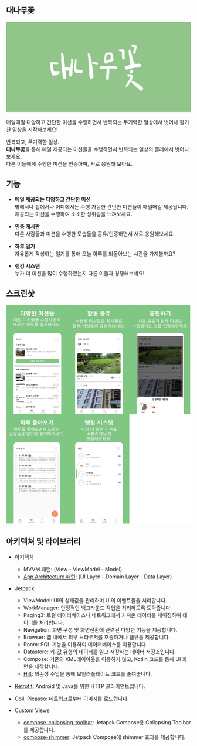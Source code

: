 ## 대나무꽃
![그래픽 이미지](https://github.com/sghoregooteitehoo03/BambooFlower/blob/master/image/%E1%84%80%E1%85%B3%E1%84%85%E1%85%A2%E1%84%91%E1%85%B5%E1%86%A8%E1%84%8B%E1%85%B5%E1%84%86%E1%85%B5%E1%84%8C%E1%85%B5.png)

매일매일 다양하고 간단한 미션을 수행하면서 반복되는 무기력한 일상에서 벗어나 활기찬 일상을 시작해보세요!

반복되고, 무기력한 일상.  
**대나무꽃**을 통해 매일 제공되는 미션들을 수행하면서 반복되는 일상의 굴레에서 벗어나 보세요.  
다른 이들에게 수행한 미션을 인증하며, 서로 응원해 보아요.


## 기능
- **메일 제공되는 다양하고 간단한 미션**  
밖에서나 집에서나 어디에서든 수행 가능한 간단한 미션들이 매일매일 제공됩니다.
제공되는 미션을 수행하여 소소한 성취감을 느껴보세요.

- **인증 게시판**  
다른 사람들과 미션을 수행한 모습들을 공유/인증하면서 서로 응원해보세요.

- **하루 일기**  
자유롭게 작성하는 일기를 통해 오늘 하루를 되돌아보는 시간을 가져볼까요?

- **랭킹 시스템**  
누가 더 미션을 많이 수행하였는지 다른 이들과 경쟁해보세요!

## 스크린샷
![스크린샷](https://github.com/sghoregooteitehoo03/BambooFlower/blob/master/image/screenshot.png)

## 아키텍쳐 및 라이브러리
- 아키텍처
   - MVVM 패턴: (View - ViewModel - Model)
   - [App Architecture 패턴](https://developer.android.com/topic/architecture/intro): (UI Layer - Domain Layer - Data Layer)
     
- Jetpack
  - ViewModel: UI의 상태값을 관리하며 UI의 이벤트들을 처리합니다.
  - WorkManager: 안정적인 백그라운드 작업을 처리하도록 도와줍니다.
  - Paging3: 로컬 데이터베이스나 네트워크에서 가져온 데이터를 페이징하여 데이터를 처리합니다.
  - Navigation: 화면 구성 및 화면전환에 관련된 다양한 기능을 제공합니다.
  - Browser: 앱 내에서 외부 브라우저를 호출하거나 웹뷰를 제공합니다.
  - Room: SQL 기능을 이용하여 데이터베이스를 이용합니다.
  - Datastore: 키-값 유형의 데이터를 읽고 저장하는 데이터 저장소입니다.
  - Compose: 기존의 XML레이아웃을 이용하지 않고, Kotlin 코드를 통해 UI 화면을 제작합니다.
  - [Hilt](https://dagger.dev/hilt/): 의존성 주입을 통해 보일러플레이트 코드를 줄여줍니다.
    
- [Retrofit](https://github.com/square/retrofit): Android 및 Java를 위한 HTTP 클라이언트입니다.

- [Coil](https://github.com/coil-kt/coil), [Picasso](https://github.com/square/picasso): 네트워크로부터 이미지를 로드합니다.

- Custom Views
  - [compose-collapsing-toolbar](https://github.com/onebone/compose-collapsing-toolbar): Jetapck Compose용 Collapsing Toolbar를 제공합니다.
  - [compose-shimmer](https://github.com/valentinilk/compose-shimmer): Jetpack Compose에 shimmer 효과를 제공합니다.
